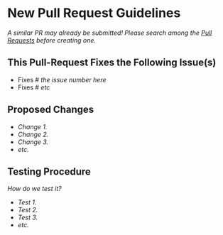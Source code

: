 # New Pull Request Guidelines

_A similar PR may already be submitted! Please search among the [Pull Requests](../) before creating one._

## This Pull-Request Fixes the Following Issue(s)

- Fixes # _the issue number here_
- Fixes # _etc_

## Proposed Changes

- _Change 1._
- _Change 2._
- _Change 3._
- _etc._

## Testing Procedure

_How do we test it?_

- _Test 1._
- _Test 2._
- _Test 3._
- _etc._
